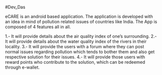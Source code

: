 #Dev_Das

eCARE is an android based application.
The application is developed with an idea in mind of pollution related issues of countries like India.
The App is composed of 4 features all in all.

1.- It will provide details about the air quality index of one’s
surrounding.
2.- It will provide details about the water quality index of the rivers in
their locality.
3.- It will provide the users with a forum where they can post normal
issues regarding pollution which tends to bother them and
also get respective solution for their issues.
4.- It will provide those users with reward points who contribute to
the solution, which can be redeemed through e-wallet.

